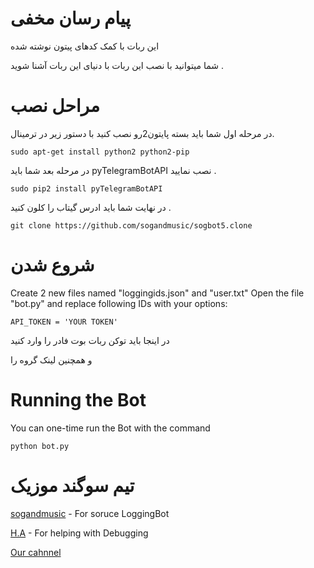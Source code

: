 # پیام رسان مخفی
این ربات با کمک کدهای پیتون نوشته شده 

شما میتوانید با نصب این ربات با دنیای این ربات  آشنا شوید .

# مراحل نصب

در مرحله اول شما باید بسته پایتون2رو  نصب کنید با دستور زیر در ترمینال.

```
sudo apt-get install python2 python2-pip
```

در مرحله بعد شما باید pyTelegramBotAPI نصب نمایید .

```
sudo pip2 install pyTelegramBotAPI
```
در نهایت شما باید ادرس گیتاب را کلون کنید .

```
git clone https://github.com/sogandmusic/sogbot5.clone
```

# شروع شدن

Create 2 new files named "loggingids.json" and "user.txt"
Open the file "bot.py" and replace following IDs with your options:

```
API_TOKEN = 'YOUR TOKEN'
```
در اینجا باید توکن ربات بوت فادر را وارد کنید 

و همچنین لینک گروه را



# Running the Bot

You can one-time run the Bot with the command
```
python bot.py
```

# تیم سوگند موزیک
[sogandmusic](https://telegram.me/SogandMusic) - For soruce LoggingBot

[H.A](https://telegram.me/H3IRAN) - For helping with Debugging

[Our cahnnel](https://telegram.me/smchannel) 



